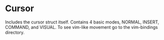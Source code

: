 # Cursor
Includes the cursor struct itself. Contains 4 basic modes, NORMAL, INSERT, COMMAND, and VISUAL. To see vim-like movement go to the vim-bindings directory.
